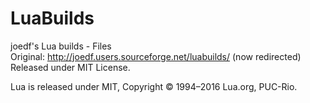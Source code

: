 # LuaBuilds
joedf's Lua builds - Files  
Original: http://joedf.users.sourceforge.net/luabuilds/ (now redirected)  
Released under MIT License.

Lua is released under MIT, Copyright © 1994–2016 Lua.org, PUC-Rio. 
